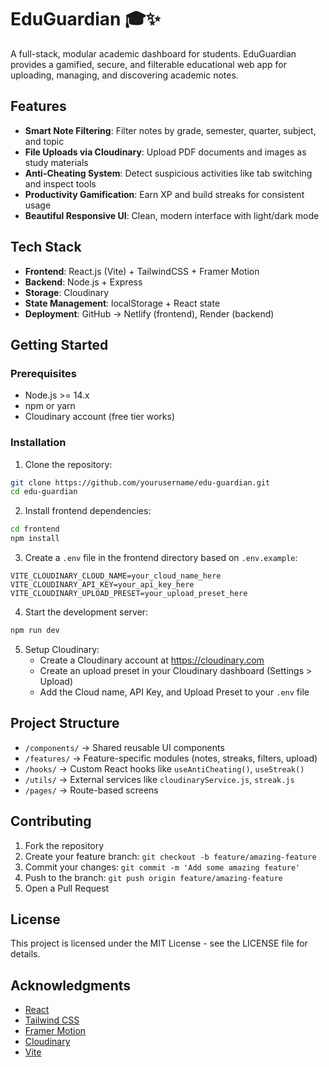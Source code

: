 # EduGuardian 🎓✨

A full-stack, modular academic dashboard for students. EduGuardian provides a gamified, secure, and filterable educational web app for uploading, managing, and discovering academic notes.

## Features

- **Smart Note Filtering**: Filter notes by grade, semester, quarter, subject, and topic
- **File Uploads via Cloudinary**: Upload PDF documents and images as study materials
- **Anti-Cheating System**: Detect suspicious activities like tab switching and inspect tools
- **Productivity Gamification**: Earn XP and build streaks for consistent usage
- **Beautiful Responsive UI**: Clean, modern interface with light/dark mode

## Tech Stack

- **Frontend**: React.js (Vite) + TailwindCSS + Framer Motion
- **Backend**: Node.js + Express
- **Storage**: Cloudinary
- **State Management**: localStorage + React state
- **Deployment**: GitHub → Netlify (frontend), Render (backend)

## Getting Started

### Prerequisites

- Node.js >= 14.x
- npm or yarn
- Cloudinary account (free tier works)

### Installation

1. Clone the repository:

```bash
git clone https://github.com/yourusername/edu-guardian.git
cd edu-guardian
```

2. Install frontend dependencies:

```bash
cd frontend
npm install
```

3. Create a `.env` file in the frontend directory based on `.env.example`:

```
VITE_CLOUDINARY_CLOUD_NAME=your_cloud_name_here
VITE_CLOUDINARY_API_KEY=your_api_key_here
VITE_CLOUDINARY_UPLOAD_PRESET=your_upload_preset_here
```

4. Start the development server:

```bash
npm run dev
```

5. Setup Cloudinary:
   - Create a Cloudinary account at https://cloudinary.com
   - Create an upload preset in your Cloudinary dashboard (Settings > Upload)
   - Add the Cloud name, API Key, and Upload Preset to your `.env` file

## Project Structure

- `/components/` → Shared reusable UI components
- `/features/` → Feature-specific modules (notes, streaks, filters, upload)
- `/hooks/` → Custom React hooks like `useAntiCheating()`, `useStreak()`
- `/utils/` → External services like `cloudinaryService.js`, `streak.js`
- `/pages/` → Route-based screens

## Contributing

1. Fork the repository
2. Create your feature branch: `git checkout -b feature/amazing-feature`
3. Commit your changes: `git commit -m 'Add some amazing feature'`
4. Push to the branch: `git push origin feature/amazing-feature`
5. Open a Pull Request

## License

This project is licensed under the MIT License - see the LICENSE file for details.

## Acknowledgments

- [React](https://reactjs.org/)
- [Tailwind CSS](https://tailwindcss.com/)
- [Framer Motion](https://www.framer.com/motion/)
- [Cloudinary](https://cloudinary.com/)
- [Vite](https://vitejs.dev/)